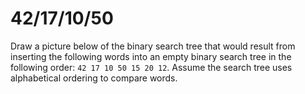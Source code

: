 # 42/17/10/50
Draw a picture below of the binary search tree that would result from inserting the following words into an empty binary search tree in the following order: `42 17 10 50 15 20 12`. Assume the search tree uses alphabetical ordering to compare words.